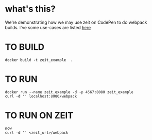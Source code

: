 # what's this?

We're demonstrating how we may use zeit on CodePen to do webpack builds. I've some use-cases
are listed [here](https://www.notion.so/codepen/now-example-bf22acf416f34196b10366b80a47349c)

# TO BUILD

```
docker build -t zeit_example  .
```

# TO RUN

```
docker run --name zeit_example -d -p 4567:8080 zeit_example
curl -d '' localhost:8080/webpack
```

# TO RUN ON ZEIT

```
now
curl -d '' <zeit_url>/webpack
```
